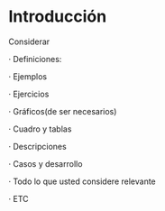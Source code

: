 # Introducción

Considerar

·      Definiciones:

·      Ejemplos

·      Ejercicios

·      Gráficos\(de ser necesarios\)

·      Cuadro y tablas

·      Descripciones

·      Casos y desarrollo

·      Todo lo que  usted considere relevante

·      ETC 


